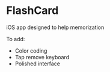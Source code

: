 FlashCard
=========

iOS app designed to help memorization

To add:

* Color coding
* Tap remove keyboard
* Polished interface
